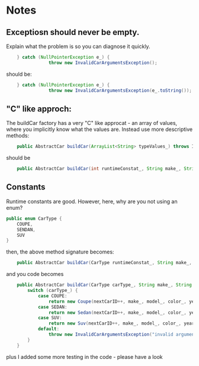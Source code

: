 # Notes
## Exceptiosn should never be empty. 
Explain what the problem is so you can diagnose it quickly.

```java
 	} catch (NullPointerException e_) {
                throw new InvalidCarArgumentsException();
```
should be:

```java
 	} catch (NullPointerException e_) {
                throw new InvalidCarArgumentsException(e_.toString());
```
## "C" like approch: 
The buildCar factory has a very "C" like approcat - an array of values, where you implicitly know what the values are. Instead use more descriptive methods:

```java
	public AbstractCar buildCar(ArrayList<String> typeValues_) throws InvalidCarArgumentsException
```

should be

```java
	public AbstractCar buildCar(int runtimeConstat_, String make_, String model_, String color_) throws InvalidCarArgumentsException
```

## Constants
Runtime constants are good.
However, here, why are you not using an enum?

```java
public enum CarType {
    COUPE,
    SENDAN,
    SUV
}
```

then, the above method signature becomes:

```java
	public AbstractCar buildCar(CarType runtimeConstat_, String make_, String model_, String color_) throws InvalidCarArgumentsException
```

and you code becomes


```java
    public AbstractCar buildCar(CarType carType_, String make_, String model_, String color_, int year_) throws InvalidCarArgumentsException {
        switch (carType_) {
            case COUPE:
                return new Coupe(nextCarID++, make_, model_, color_, year_);
            case SEDAN:
                return new Sedan(nextCarID++, make_, model_, color_, year_);
            case SUV:
                return new Suv(nextCarID++, make_, model_, color_, year_);
            default:
                throw new InvalidCarArgumentsException("invalid arguments, unable to determine car type. Value passed: " + carType_.toString());
        }
    }
```


plus I added some more testing in the code - please have a look